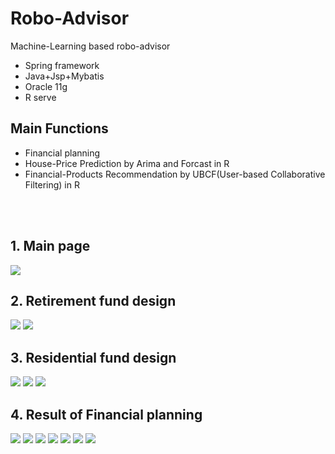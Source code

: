 # Robo-Advisor
Machine-Learning based robo-advisor
<br>
- Spring framework 
- Java+Jsp+Mybatis 
- Oracle 11g 
- R serve

## Main Functions
- Financial planning
- House-Price Prediction by Arima and Forcast in R
- Financial-Products Recommendation by UBCF(User-based Collaborative Filtering) in R

<br><br>

## 1. Main page
<img src="./capture_image/main_page.jpg">
<br>

## 2. Retirement fund design
<img src="./capture_image/은퇴자금설계1.png">
<img src="./capture_image/은퇴자금설계2.png">
<br>

## 3. Residential fund design
<img src="./capture_image/주거자금설계1.png">
<img src="./capture_image/주거자금설계2.png">
<img src="./capture_image/주거자금설계3.jpg">
<br>

## 4. Result of Financial planning
<img src="./capture_image/재무설계1.png">
<img src="./capture_image/재무설계2.png">
<img src="./capture_image/재무설계3.png">
<img src="./capture_image/재무설계4.png">
<img src="./capture_image/재무설계5.png">
<img src="./capture_image/재무설계6.png">
<img src="./capture_image/재무설계7.png">
